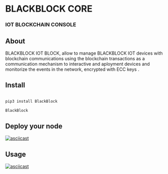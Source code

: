 # BLACKBLOCK CORE

### IOT BLOCKCHAIN CONSOLE


## About

BLACKBLOCK IOT BLOCK, allow to manage BLACKBLOCK IOT devices with blockchain communications using the blockchain transactions as a communication mechanism to interactive and aployment devices and monitorize the events in the network, encrypted with ECC keys .


## Install

```Bash

pip3 install BlackBlock

BlackBlock

```

## Deploy your node

[![asciicast](https://asciinema.org/a/3Pq13dCtGOzwpLtHo9Ck9p4E0.svg)](https://asciinema.org/a/3Pq13dCtGOzwpLtHo9Ck9p4E0)


## Usage 

[![asciicast](https://asciinema.org/a/mLO3rzrGmBgjhszZJjsd35N7I.svg)](https://asciinema.org/a/mLO3rzrGmBgjhszZJjsd35N7I)


